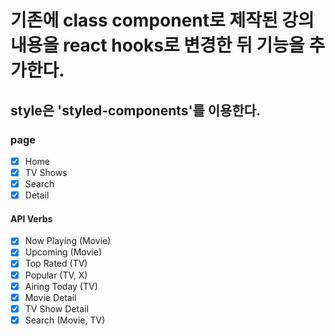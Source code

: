 # 기존에 class component로 제작된 강의내용을 react hooks로 변경한 뒤 기능을 추가한다.

## style은 'styled-components'를 이용한다.

### page

- [x] Home
- [x] TV Shows
- [x] Search
- [x] Detail

#### API Verbs

- [x] Now Playing (Movie)
- [x] Upcoming (Movie)
- [x] Top Rated (TV)
- [x] Popular (TV, X)
- [x] Airing Today (TV)
- [x] Movie Detail
- [x] TV Show Detail
- [x] Search (Movie, TV)
